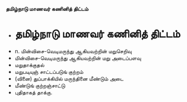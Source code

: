 **தமிழ்நாடு மாணவர் கணினித் திட்டம்**
- # தமிழ்நாடு மாணவர் கணினித் திட்டம்
- n. மின்விசை-வெடிமருந்து ஆகியவற்றின் மறுசெறிவு
- மின்விசை-வெடிமருந்து ஆகியவற்றின் மறு அடைப்பளவு
- மறுதாக்குதல்
- மறுபடியுஞ் சாட்டப்படுங் குற்றம்
- (வினை) துப்பாக்கியில் மருந்தினை மீண்டும் அடை
- மீண்டுங் குற்றஞ்சாட்டு
- புதிதாகத் தாக்கு.


